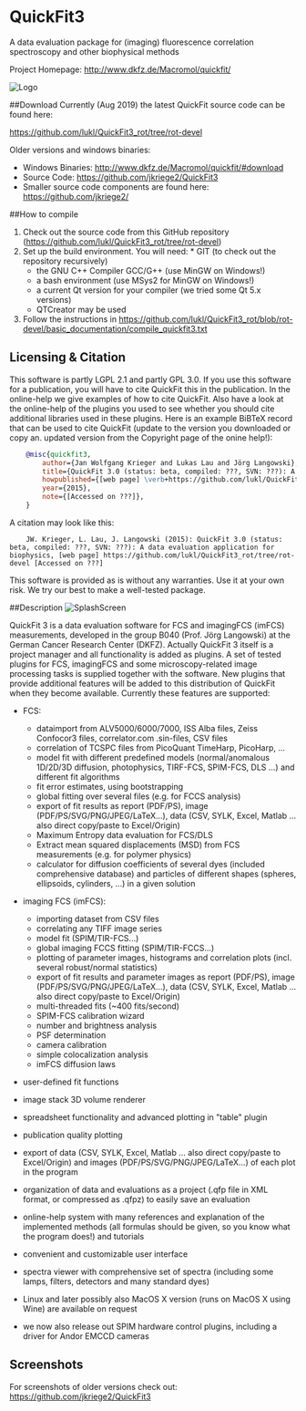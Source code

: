 # QuickFit3

A data evaluation package for (imaging) fluorescence correlation spectroscopy and other biophysical methods

Project Homepage: http://www.dkfz.de/Macromol/quickfit/

![Logo](https://raw.githubusercontent.com/jkriege2/QuickFit3/master/images/icon_64.png)



##Download
Currently (Aug 2019) the latest QuickFit source code can be found here:

https://github.com/lukl/QuickFit3_rot/tree/rot-devel

Older versions and windows binaries:

- Windows Binaries: http://www.dkfz.de/Macromol/quickfit/#download
- Source Code: https://github.com/jkriege2/QuickFit3
- Smaller source code components are found here: https://github.com/jkriege2/



##How to compile
 1. Check out the source code from this GitHub repository (https://github.com/lukl/QuickFit3_rot/tree/rot-devel)
 2. Set up the build environment. You will need:
     	 * GIT (to check out the repository recursively)
	 * the GNU C++ Compiler GCC/G++ (use MinGW on Windows!)
	 * a bash environment (use MSys2 for MinGW on Windows!)
	 * a current Qt version for your compiler (we tried some Qt 5.x versions)
	 * QTCreator may be used
 3. Follow the instructions in https://github.com/lukl/QuickFit3_rot/blob/rot-devel/basic_documentation/compile_quickfit3.txt



## Licensing & Citation

This software is partly LGPL 2.1 and partly GPL 3.0.
If you use this software for a publication, you will have to cite QuickFit this in the publication. In the online-help we give examples of how to cite QuickFit. Also have a look at the online-help of the plugins you used to see whether you should cite additional libraries used in these plugins. Here is an example BiBTeX record that can be used to cite QuickFit (update to the version you downloaded or copy an. updated version from the Copyright page of the onine help!):

```BiBTeX
    @misc{quickfit3,
        author={Jan Wolfgang Krieger and Lukas Lau and Jörg Langowski},
        title={QuickFit 3.0 (status: beta, compiled: ???, SVN: ???): A data evaluation application for biophysics},
        howpublished={[web page] \verb+https://github.com/lukl/QuickFit3_rot/tree/rot-devel+},
        year={2015},
        note={[Accessed on ???]},
    } 
```
A citation may look like this:
```
    JW. Krieger, L. Lau, J. Langowski (2015): QuickFit 3.0 (status: beta, compiled: ???, SVN: ???): A data evaluation application for biophysics, [web page] https://github.com/lukl/QuickFit3_rot/tree/rot-devel [Accessed on ???] 
```
This software is provided as is without any warranties. Use it at your own risk. We try our best to make a well-tested package.


##Description
![SplashScreen](https://raw.githubusercontent.com/jkriege2/QuickFit3/master/images/splash.png)

QuickFit 3 is a data evaluation software for FCS and imagingFCS (imFCS) measurements, developed in the group B040 (Prof. Jörg Langowski) at the German Cancer Research Center (DKFZ). Actually QuickFit 3 itself is a project manager and all functionality is added as plugins. A set of tested plugins for FCS, imagingFCS and some microscopy-related image processing tasks is supplied together with the software. New plugins that provide additional features will be added to this distribution of QuickFit when they become available. Currently these features are supported: 
- FCS:
  - dataimport from ALV5000/6000/7000, ISS Alba files, Zeiss Confocor3 files, correlator.com .sin-files, CSV files
  - correlation of TCSPC files from PicoQuant TimeHarp, PicoHarp, ...
  - model fit with different predefined models (normal/anomalous 1D/2D/3D diffusion, photophysics, TIRF-FCS, SPIM-FCS, DLS ...) and different fit algorithms
  - fit error estimates, using bootstrapping
  - global fitting over several files (e.g. for FCCS analysis)
  - export of fit results as report (PDF/PS), image (PDF/PS/SVG/PNG/JPEG/LaTeX...), data (CSV, SYLK, Excel, Matlab ... also direct copy/paste to Excel/Origin)
  - Maximum Entropy data evaluation for FCS/DLS
  - Extract mean squared displacements (MSD) from FCS measurements (e.g. for polymer physics)
  - calculator for diffusion coefficients of several dyes (included comprehensive database) and particles of different shapes (spheres, ellipsoids, cylinders, ...) in a given solution

- imaging FCS (imFCS):

  - importing dataset from CSV files
  - correlating any TIFF image series
  - model fit (SPIM/TIR-FCS...)
  - global imaging FCCS fitting (SPIM/TIR-FCCS...)
  - plotting of parameter images, histograms and correlation plots (incl. several robust/normal statistics)
  - export of fit results and parameter images as report (PDF/PS), image (PDF/PS/SVG/PNG/JPEG/LaTeX...), data (CSV, SYLK, Excel, Matlab ... also direct copy/paste to Excel/Origin)
  - multi-threaded fits (~400 fits/second)
  - SPIM-FCS calibration wizard
  - number and brightness analysis
  - PSF determination
  - camera calibration
  - simple colocalization analysis
  - imFCS diffusion laws

- user-defined fit functions
- image stack 3D volume renderer
- spreadsheet functionality and advanced plotting in "table" plugin
- publication quality plotting
- export of data (CSV, SYLK, Excel, Matlab ... also direct copy/paste to Excel/Origin) and images (PDF/PS/SVG/PNG/JPEG/LaTeX...) of each plot in the program
- organization of data and evaluations as a project (.qfp file in XML format, or compressed as .qfpz) to easily save an evaluation
- online-help system with many references and explanation of the implemented methods (all formulas should be given, so you know what the program does!) and tutorials
- convenient and customizable user interface
- spectra viewer with comprehensive set of spectra (including some lamps, filters, detectors and many standard dyes)
- Linux and later possibly also MacOS X version (runs on MacOS X using Wine) are available on request
- we now also release out SPIM hardware control plugins, including a driver for Andor EMCCD cameras



## Screenshots

For screenshots of older versions check out:
https://github.com/jkriege2/QuickFit3

